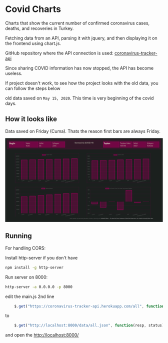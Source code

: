 # Covid Charts

Charts that show the current number of confirmed coronavirus cases, deaths, and recoveries in Turkey.

Fetching data from an API, parsing it with jquery, and then displaying it on the frontend using chart.js.

GitHub repository where the API connection is used: [coronavirus-tracker-api](https://github.com/ExpDev07/coronavirus-tracker-api)

Since sharing COVID information has now stopped, the API has become useless.

If project doesn't work, to see how the project looks with the old data, you can follow the steps below

old data saved on `May 15, 2020`. This time is very beginning of the covid days.

## How it looks like

Data saved on Friday (Cuma). Thats the reason first bars are always Friday.

![Covid.gif](sample/covid.gif)

## Running

For handling CORS:

Install http-server if you don't have

```bash
npm install -g http-server
```

Run server on 8000:

```bash
http-server -a 0.0.0.0 -p 8000
```

edit the main.js 2nd line

```javascript
    $.get("https://coronavirus-tracker-api.herokuapp.com/all", function(resp, status){
```

to

```javascript
    $.get("http://localhost:8000/data/all.json", function(resp, status){
```

and open the [http://localhost:8000/](http://localhost:8000/)
